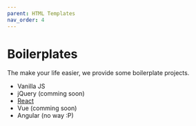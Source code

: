 ```yaml
---
parent: HTML Templates
nav_order: 4
---
```

# Boilerplates

The make your life easier, we provide some boilerplate projects.

- <a target="https://github.com/dsplay/template-boilerplate-javascript">Vanilla JS</a>
- <a target="_blank">jQuery</a> (comming soon)
- <a href="https://github.com/dsplay/template-boilerplate-react" target="_blank">React</a>
- <a target="_blank">Vue</a> (comming soon)
- <a target="_blank">Angular</a> (no way :P)
